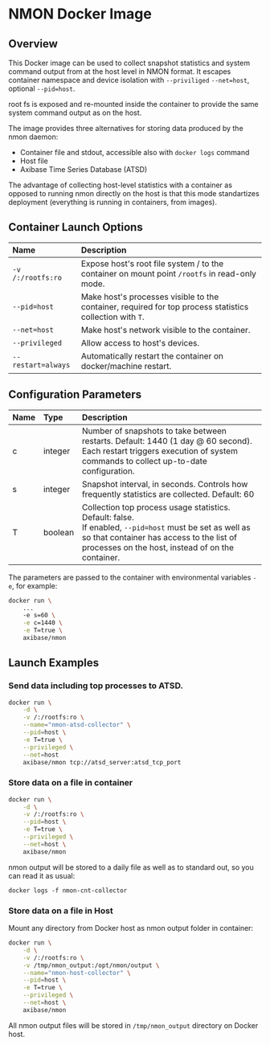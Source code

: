 # NMON Docker Image

## Overview

This Docker image can be used to collect snapshot statistics and system command output from at the host level in NMON format. It escapes container namespace and device isolation with `--priviliged` `--net=host`, optional `--pid=host`. 

root fs is exposed and re-mounted inside the container to provide the same system command output as on the host.

The image provides three alternatives for storing data produced by the nmon daemon:

* Container file and stdout, accessible also with `docker logs` command
* Host file
* Axibase Time Series Database (ATSD)

The advantage of collecting host-level statistics with a container as opposed to running nmon directly on the host is that this mode standartizes deployment (everything is running in containers, from images).

## Container Launch Options

| **Name** | **Description** |
|:---|:---|
|`-v /:/rootfs:ro` | Expose host's root file system / to the container on mount point `/rootfs` in read-only mode.|
|`--pid=host` | Make host's processes visible to the container, required for top process statistics collection with `T`.|
|`--net=host` | Make host's network visible to the container.|
|`--privileged` | Allow access to host's devices. | 
|`--restart=always` | Automatically restart the container on docker/machine restart.|

## Configuration Parameters

| **Name** | **Type** | **Description** |
|:---|:---|:---|
|c | integer | Number of snapshots to take between restarts. Default: 1440 (1 day @ 60 second).<br>Each restart triggers execution of system commands to collect up-to-date configuration.|
|s| integer | Snapshot interval, in seconds. Controls how frequently statistics are collected. Default: 60|
|T | boolean | Collection top process usage statistics. Default: false.<br>If enabled, `--pid=host` must be set as well as so that container has access to the list of processes on the host, instead of on the container.|

The parameters are passed to the container with environmental variables `-e`, for example:

```bash
docker run \
    ...
    -e s=60 \
    -e c=1440 \
    -e T=true \
    axibase/nmon
```

## Launch Examples

### Send data including top processes to ATSD.

```bash
docker run \
    -d \
    -v /:/rootfs:ro \
    --name="nmon-atsd-collector" \
    --pid=host \
    -e T=true \
    --privileged \
    --net=host
    axibase/nmon tcp://atsd_server:atsd_tcp_port
```

### Store data on a file in container


```bash
docker run \
    -d \
    -v /:/rootfs:ro \
    --pid=host \
    -e T=true \
    --privileged \
    --net=host \
    axibase/nmon
```

nmon output will be stored to a daily file as well as to standard out, so you can read it as usual:

```
docker logs -f nmon-cnt-collector
```

### Store data on a file in Host

Mount any directory from Docker host as nmon output folder in container:

```bash
docker run \
    -d \
    -v /:/rootfs:ro \
    -v /tmp/nmon_output:/opt/nmon/output \
    --name="nmon-host-collector" \
    --pid=host \
    -e T=true \
    --privileged \
    --net=host \
    axibase/nmon
```

All nmon output files will be stored in ```/tmp/nmon_output``` directory on Docker host.
